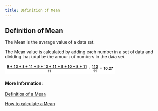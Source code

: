 ```yaml
---
title: Definition of Mean
---
```

## Definition of Mean

<!-- The article goes here, in GitHub-flavored Markdown. Feel free to add YouTube videos, images, and CodePen/JSBin embeds  -->

The Mean is the average value of a data set.

The Mean value is calculated by adding each number in a set of data and dividing that total by the amount of numbers in the data set.  

![An example of a Mean calculation](https://github.com/tribalizzles/FreeCodeCamp-projects/blob/master/Mean_Calculation.png?raw=true)

#### More Information:
<!-- Please add any articles you think might be helpful to read before writing the article -->

<a href = "http://www.mathsisfun.com/definitions/mean.html">Definition of a Mean</a>

<a href = "http://www.mathsisfun.com/mean.html">How to calculate a Mean</a>

